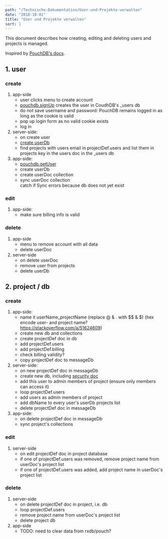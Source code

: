 ```yaml
---
path: "/Technische-Dokumentation/User-und-Projekte-verwalten"
date: "2018-10-01"
title: "User und Projekte verwalten"
sort: 1
---
```


This document describes how creating, editing and deleting users and projects is managed.

Inspired by [PouchDB's docs](https://github.com/pouchdb-community/pouchdb-authentication/blob/master/docs/recipes.md#some-people-can-read-some-docs-some-people-can-write-those-same-docs).

## 1. user
### create
1. app-side
   * user clicks menu to create account
   * [pouchdb.signUp](https://github.com/pouchdb-community/pouchdb-authentication/blob/master/docs/api.md#dbsignupusername-password--options--callback) creates the user in CoudhDB's _users db
   * do not save username and password: PouchDB remains logged in as long as the cookie is valid
   * pop up login form as no valid cookie exists
   * log in
2. server-side:
   * on create user
   * [create userDb](http://docs.couchdb.org/en/stable/config/couch-peruser.html)
   * find projects with users email in projectDef.users and list them in projects key in the users doc in the _users db
3. app-side:
   * [pouchdb.getUser](https://github.com/pouchdb-community/pouchdb-authentication/blob/master/docs/api.md#dbgetuserusername--opts-callback)
   * create userDb
   * create userDoc collection
   * sync userDoc collection<br/>
      catch if Sync errors because db does not yet exist

### edit
1. app-side:
   * make sure billing info is valid

### delete
1. app-side
   * menu to remove account with all data
   * delete userDoc
2. server-side
   * on delete userDoc
   * remove user from projects
   * delete userDb

## 2. project / db
### create
1. app-side:
   * name it userName_projectName (replace @ & . with $$ & $) (hex encode user- and project name? https://stackoverflow.com/a/51624609)
   * create new db and collections
   * create projectDef doc in db
   * add projectDef.users
   * add projectDef.billing
   * check billing validity?
   * copy projectDef doc to messageDb
2. server-side:
   * on new projectDef doc in messageDb
   * create new db, including [security doc](http://docs.couchdb.org/en/latest/api/database/security.html)
   * add this user to admin members of project (ensure only members can access it)
   * loop projectDef.users
   * add users as admin members of project
   * add dbName to every user's userDb projects list
   * delete projectDef doc in messageDb
3. app-side:
   * on delete projectDef doc in messageDb
   * sync project's collections

### edit
1. server-side
   * on edit projectDef doc in project database
   * if one of projectDef.users was removed, remove project name from userDoc's project list
   * if one of projectDef.users was added, add project name in userDoc's project list

### delete
1. server-side
   * on delete projectDef doc in project, i.e. db
   * loop projectDef.users
   * remove project name from userDoc's project list
   * delete project db
2. app-side
   * TODO: need to clear data from rxdb/pouch?